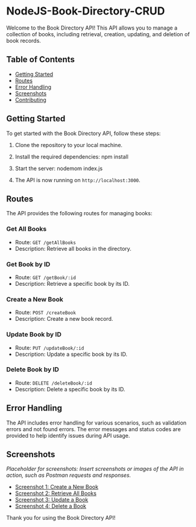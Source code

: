 # NodeJS-Book-Directory-CRUD

Welcome to the Book Directory API! This API allows you to manage a collection of books, including retrieval, creation, updating, and deletion of book records.

## Table of Contents

- [Getting Started](#getting-started)
- [Routes](#routes)
- [Error Handling](#error-handling)
- [Screenshots](#screenshots)
- [Contributing](#contributing)

## Getting Started

To get started with the Book Directory API, follow these steps:

1. Clone the repository to your local machine.

2. Install the required dependencies: npm install

3. Start the server: nodemom index.js

4. The API is now running on `http://localhost:3000`.

## Routes

The API provides the following routes for managing books:

### Get All Books

- Route: `GET /getAllBooks`
- Description: Retrieve all books in the directory.

### Get Book by ID

- Route: `GET /getBook/:id`
- Description: Retrieve a specific book by its ID.

### Create a New Book

- Route: `POST /createBook`
- Description: Create a new book record.

### Update Book by ID

- Route: `PUT /updateBook/:id`
- Description: Update a specific book by its ID.

### Delete Book by ID

- Route: `DELETE /deleteBook/:id`
- Description: Delete a specific book by its ID.

## Error Handling

The API includes error handling for various scenarios, such as validation errors and not found errors. The error messages and status codes are provided to help identify issues during API usage.

## Screenshots

*Placeholder for screenshots: Insert screenshots or images of the API in action, such as Postman requests and responses.*

- [Screenshot 1: Create a New Book](#blob:https://web.whatsapp.com/bcd6cd49-7c0a-41fa-a8b8-84e592f2154d)
- [Screenshot 2: Retrieve All Books](#)
- [Screenshot 3: Update a Book](#)
- [Screenshot 4: Delete a Book](#)


Thank you for using the Book Directory API!

